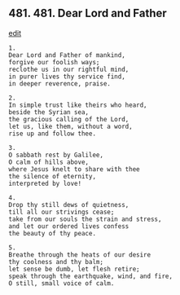 
## 481.  481. Dear Lord and Father
[edit](https://docs.google.com/document/d/1O69HpCcFsVUEdqqWA0fhF1A8FDj9ffFa/edit?mode=html)



    1.
    Dear Lord and Father of mankind,
    forgive our foolish ways;
    reclothe us in our rightful mind,
    in purer lives thy service find,
    in deeper reverence, praise.

    2.
    In simple trust like theirs who heard,
    beside the Syrian sea,
    the gracious calling of the Lord,
    let us, like them, without a word,
    rise up and follow thee.

    3.
    O sabbath rest by Galilee,
    O calm of hills above,
    where Jesus knelt to share with thee
    the silence of eternity,
    interpreted by love!

    4.
    Drop thy still dews of quietness,
    till all our strivings cease;
    take from our souls the strain and stress,
    and let our ordered lives confess
    the beauty of thy peace.

    5.
    Breathe through the heats of our desire
    thy coolness and thy balm;
    let sense be dumb, let flesh retire;
    speak through the earthquake, wind, and fire,
    O still, small voice of calm.
